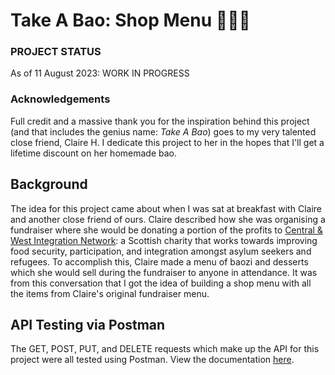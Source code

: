 # Take A Bao: Shop Menu 👩🏻‍🍳
### PROJECT STATUS
As of 11 August 2023: WORK IN PROGRESS
### Acknowledgements
Full credit and a massive thank you for the inspiration behind this project (and that includes the genius name: _Take A Bao_) goes to my very talented close friend, Claire H. I dedicate this project to her in the hopes that I'll get a lifetime discount on her homemade bao.
## Background
The idea for this project came about when I was sat at breakfast with Claire and another close friend of ours. Claire described how she was organising a fundraiser where she would be donating a portion of the profits to [Central & West Integration Network](https://www.cwin.org.uk/): a Scottish charity that works towards improving food security, participation, and integration amongst asylum seekers and refugees. To accomplish this, Claire made a menu of baozi and desserts which she would sell during the fundraiser to anyone in attendance. It was from this conversation that I got the idea of building a shop menu with all the items from Claire's original fundraiser menu. 
## API Testing via Postman
The GET, POST, PUT, and DELETE requests which make up the API for this project were all tested using Postman. View the documentation [here](https://documenter.getpostman.com/view/28285986/2s9Xy3try6).

